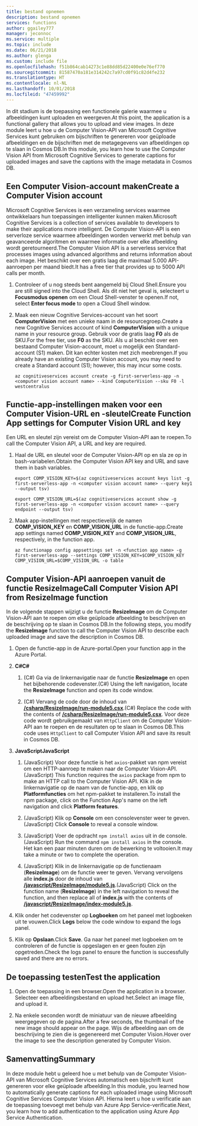 ```yaml
---
title: bestand opnemen
description: bestand opnemen
services: functions
author: ggailey777
manager: jeconnoc
ms.service: multiple
ms.topic: include
ms.date: 06/21/2018
ms.author: glenga
ms.custom: include file
ms.openlocfilehash: f51b864cab14273c1e88dd85d22400e0e76ef770
ms.sourcegitcommit: 81587470a181e314242c7a97cd0f91c82d4fe232
ms.translationtype: HT
ms.contentlocale: nl-NL
ms.lasthandoff: 10/01/2018
ms.locfileid: "47459992"
---
```

<span data-ttu-id="0e6c4-103">In dit stadium is de toepassing een functionele galerie waarmee u afbeeldingen kunt uploaden en weergeven.</span><span class="sxs-lookup"><span data-stu-id="0e6c4-103">At this point, the application is a functional gallery that allows you to upload and view images.</span></span> <span data-ttu-id="0e6c4-104">In deze module leert u hoe u de Computer Vision-API van Microsoft Cognitive Services kunt gebruiken om bijschriften te genereren voor geüploade afbeeldingen en de bijschriften met de metagegevens van afbeeldingen op te slaan in Cosmos DB.</span><span class="sxs-lookup"><span data-stu-id="0e6c4-104">In this module, you learn how to use the Computer Vision API from Microsoft Cognitive Services to generate captions for uploaded images and save the captions with the image metadata in Cosmos DB.</span></span>

## <a name="create-a-computer-vision-account"></a><span data-ttu-id="0e6c4-105">Een Computer Vision-account maken</span><span class="sxs-lookup"><span data-stu-id="0e6c4-105">Create a Computer Vision account</span></span>

<span data-ttu-id="0e6c4-106">Microsoft Cognitive Services is een verzameling services waarmee ontwikkelaars hun toepassingen intelligenter kunnen maken.</span><span class="sxs-lookup"><span data-stu-id="0e6c4-106">Microsoft Cognitive Services is a collection of services available to developers to make their applications more intelligent.</span></span> <span data-ttu-id="0e6c4-107">De Computer Vision-API is een serverloze service waarmee afbeeldingen worden verwerkt met behulp van geavanceerde algoritmen en waarmee informatie over elke afbeelding wordt geretourneerd.</span><span class="sxs-lookup"><span data-stu-id="0e6c4-107">The Computer Vision API is a serverless service that processes images using advanced algorithms and returns information about each image.</span></span> <span data-ttu-id="0e6c4-108">Het beschikt over een gratis laag die maximaal 5.000 API-aanroepen per maand biedt.</span><span class="sxs-lookup"><span data-stu-id="0e6c4-108">It has a free tier that provides up to 5000 API calls per month.</span></span>

1. <span data-ttu-id="0e6c4-109">Controleer of u nog steeds bent aangemeld bij Cloud Shell.</span><span class="sxs-lookup"><span data-stu-id="0e6c4-109">Ensure you are still signed into the Cloud Shell.</span></span> <span data-ttu-id="0e6c4-110">Als dit niet het geval is, selecteert u **Focusmodus openen** om een Cloud Shell-venster te openen.</span><span class="sxs-lookup"><span data-stu-id="0e6c4-110">If not, select **Enter focus mode** to open a Cloud Shell window.</span></span> 

1. <span data-ttu-id="0e6c4-111">Maak een nieuw Cognitive Services-account van het soort **ComputerVision** met een unieke naam in de resourcegroep.</span><span class="sxs-lookup"><span data-stu-id="0e6c4-111">Create a new Cognitive Services account of kind **ComputerVision** with a unique name in your resource group.</span></span> <span data-ttu-id="0e6c4-112">Gebruik voor de gratis laag **F0** als de SKU.</span><span class="sxs-lookup"><span data-stu-id="0e6c4-112">For the free tier, use **F0** as the SKU.</span></span> <span data-ttu-id="0e6c4-113">Als u al beschikt over een bestaand Computer Vision-account, moet u mogelijk een Standard-account (S1) maken. Dit kan echter kosten met zich meebrengen.</span><span class="sxs-lookup"><span data-stu-id="0e6c4-113">If you already have an existing Computer Vision account, you may need to create a Standard account (S1); however, this may incur some costs.</span></span>

    ```azurecli
    az cognitiveservices account create -g first-serverless-app -n <computer vision account name> --kind ComputerVision --sku F0 -l westcentralus
    ```


## <a name="create-function-app-settings-for-computer-vision-url-and-key"></a><span data-ttu-id="0e6c4-114">Functie-app-instellingen maken voor een Computer Vision-URL en -sleutel</span><span class="sxs-lookup"><span data-stu-id="0e6c4-114">Create Function App settings for Computer Vision URL and key</span></span>

<span data-ttu-id="0e6c4-115">Een URL en sleutel zijn vereist om de Computer Vision-API aan te roepen.</span><span class="sxs-lookup"><span data-stu-id="0e6c4-115">To call the Computer Vision API, a URL and key are required.</span></span>

1. <span data-ttu-id="0e6c4-116">Haal de URL en sleutel voor de Computer Vision-API op en sla ze op in bash-variabelen.</span><span class="sxs-lookup"><span data-stu-id="0e6c4-116">Obtain the Computer Vision API key and URL and save them in bash variables.</span></span>

    ```azurecli
    export COMP_VISION_KEY=$(az cognitiveservices account keys list -g first-serverless-app -n <computer vision account name> --query key1 --output tsv)
    ```
    ```azurecli
    export COMP_VISION_URL=$(az cognitiveservices account show -g first-serverless-app -n <computer vision account name> --query endpoint --output tsv)
    ```

1. <span data-ttu-id="0e6c4-117">Maak app-instellingen met respectievelijk de namen **COMP_VISION_KEY** en **COMP_VISION_URL** in de functie-app.</span><span class="sxs-lookup"><span data-stu-id="0e6c4-117">Create app settings named **COMP_VISION_KEY** and **COMP_VISION_URL**, respectively, in the function app.</span></span>

    ```azurecli
    az functionapp config appsettings set -n <function app name> -g first-serverless-app --settings COMP_VISION_KEY=$COMP_VISION_KEY COMP_VISION_URL=$COMP_VISION_URL -o table
    ```


## <a name="call-computer-vision-api-from-resizeimage-function"></a><span data-ttu-id="0e6c4-118">Computer Vision-API aanroepen vanuit de functie ResizeImage</span><span class="sxs-lookup"><span data-stu-id="0e6c4-118">Call Computer Vision API from ResizeImage function</span></span>

<span data-ttu-id="0e6c4-119">In de volgende stappen wijzigt u de functie **ResizeImage** om de Computer Vision-API aan te roepen om elke geüploade afbeelding te beschrijven en de beschrijving op te slaan in Cosmos DB.</span><span class="sxs-lookup"><span data-stu-id="0e6c4-119">In the following steps, you modify the **ResizeImage** function to call the Computer Vision API to describe each uploaded image and save the description in Cosmos DB.</span></span>

1. <span data-ttu-id="0e6c4-120">Open de functie-app in de Azure-portal.</span><span class="sxs-lookup"><span data-stu-id="0e6c4-120">Open your function app in the Azure Portal.</span></span>

1. <span data-ttu-id="0e6c4-121">**C#**</span><span class="sxs-lookup"><span data-stu-id="0e6c4-121">**C#**</span></span>

    1. <span data-ttu-id="0e6c4-122">(C#) Ga via de linkernavigatie naar de functie **ResizeImage** en open het bijbehorende codevenster.</span><span class="sxs-lookup"><span data-stu-id="0e6c4-122">(C#) Using the left navigation, locate the **ResizeImage** function and open its code window.</span></span>

    1. <span data-ttu-id="0e6c4-123">(C#) Vervang de code door de inhoud van [**/csharp/ResizeImage/run-module5.csx**](https://raw.githubusercontent.com/Azure-Samples/functions-first-serverless-web-application/master/csharp/ResizeImage/run-module5.csx).</span><span class="sxs-lookup"><span data-stu-id="0e6c4-123">(C#) Replace the code with the contents of [**/csharp/ResizeImage/run-module5.csx**](https://raw.githubusercontent.com/Azure-Samples/functions-first-serverless-web-application/master/csharp/ResizeImage/run-module5.csx).</span></span> <span data-ttu-id="0e6c4-124">Voor deze code wordt gebruikgemaakt van `HttpClient` om de Computer Vision-API aan te roepen en de resultaten op te slaan in Cosmos DB.</span><span class="sxs-lookup"><span data-stu-id="0e6c4-124">This code uses `HttpClient` to call Computer Vision API and save its result in Cosmos DB.</span></span>

1. <span data-ttu-id="0e6c4-125">**JavaScript**</span><span class="sxs-lookup"><span data-stu-id="0e6c4-125">**JavaScript**</span></span>

    1. <span data-ttu-id="0e6c4-126">(JavaScript) Voor deze functie is het `axios`-pakket van npm vereist om een HTTP-aanroep te maken naar de Computer Vision-API.</span><span class="sxs-lookup"><span data-stu-id="0e6c4-126">(JavaScript) This function requires the `axios` package from npm to make an HTTP call to the Computer Vision API.</span></span> <span data-ttu-id="0e6c4-127">Klik in de linkernavigatie op de naam van de functie-app, en klik op **Platformfuncties** om het npm-pakket te installeren.</span><span class="sxs-lookup"><span data-stu-id="0e6c4-127">To install the npm package, click on the Function App's name on the left navigation and click **Platform features**.</span></span>

    1. <span data-ttu-id="0e6c4-128">(JavaScript) Klik op **Console** om een consolevenster weer te geven.</span><span class="sxs-lookup"><span data-stu-id="0e6c4-128">(JavaScript) Click **Console** to reveal a console window.</span></span>

    1. <span data-ttu-id="0e6c4-129">(JavaScript) Voer de opdracht `npm install axios` uit in de console.</span><span class="sxs-lookup"><span data-stu-id="0e6c4-129">(JavaScript) Run the command `npm install axios` in the console.</span></span> <span data-ttu-id="0e6c4-130">Het kan een paar minuten duren om de bewerking te voltooien.</span><span class="sxs-lookup"><span data-stu-id="0e6c4-130">It may take a minute or two to complete the operation.</span></span>

    1. <span data-ttu-id="0e6c4-131">(JavaScript) Klik in de linkernavigatie op de functienaam (**ResizeImage**) om de functie weer te geven. Vervang vervolgens alle **index.js** door de inhoud van [**/javascript/ResizeImage/module5.js**](https://raw.githubusercontent.com/Azure-Samples/functions-first-serverless-web-application/master/javascript/ResizeImage/index-module5.js).</span><span class="sxs-lookup"><span data-stu-id="0e6c4-131">(JavaScript) Click on the function name (**ResizeImage**) in the left navigation to reveal the function, and then replace all of **index.js** with the contents of [**/javascript/ResizeImage/index-module5.js**](https://raw.githubusercontent.com/Azure-Samples/functions-first-serverless-web-application/master/javascript/ResizeImage/index-module5.js).</span></span>

1. <span data-ttu-id="0e6c4-132">Klik onder het codevenster op **Logboeken** om het paneel met logboeken uit te vouwen.</span><span class="sxs-lookup"><span data-stu-id="0e6c4-132">Click **Logs** below the code window to expand the logs panel.</span></span>

1. <span data-ttu-id="0e6c4-133">Klik op **Opslaan**.</span><span class="sxs-lookup"><span data-stu-id="0e6c4-133">Click **Save**.</span></span> <span data-ttu-id="0e6c4-134">Ga naar het paneel met logboeken om te controleren of de functie is opgeslagen en er geen fouten zijn opgetreden.</span><span class="sxs-lookup"><span data-stu-id="0e6c4-134">Check the logs panel to ensure the function is successfully saved and there are no errors.</span></span>


## <a name="test-the-application"></a><span data-ttu-id="0e6c4-135">De toepassing testen</span><span class="sxs-lookup"><span data-stu-id="0e6c4-135">Test the application</span></span>

1. <span data-ttu-id="0e6c4-136">Open de toepassing in een browser.</span><span class="sxs-lookup"><span data-stu-id="0e6c4-136">Open the application in a browser.</span></span> <span data-ttu-id="0e6c4-137">Selecteer een afbeeldingsbestand en upload het.</span><span class="sxs-lookup"><span data-stu-id="0e6c4-137">Select an image file, and upload it.</span></span>

1. <span data-ttu-id="0e6c4-138">Na enkele seconden wordt de miniatuur van de nieuwe afbeelding weergegeven op de pagina.</span><span class="sxs-lookup"><span data-stu-id="0e6c4-138">After a few seconds, the thumbnail of the new image should appear on the page.</span></span> <span data-ttu-id="0e6c4-139">Wijs de afbeelding aan om de beschrijving te zien die is gegenereerd met Computer Vision.</span><span class="sxs-lookup"><span data-stu-id="0e6c4-139">Hover over the image to see the description generated by Computer Vision.</span></span>


## <a name="summary"></a><span data-ttu-id="0e6c4-140">Samenvatting</span><span class="sxs-lookup"><span data-stu-id="0e6c4-140">Summary</span></span>

<span data-ttu-id="0e6c4-141">In deze module hebt u geleerd hoe u met behulp van de Computer Vision-API van Microsoft Cognitive Services automatisch een bijschrift kunt genereren voor elke geüploade afbeelding.</span><span class="sxs-lookup"><span data-stu-id="0e6c4-141">In this module, you learned how to automatically generate captions for each uploaded image using Microsoft Cognitive Services Computer Vision API.</span></span> <span data-ttu-id="0e6c4-142">Hierna leert u hoe u verificatie aan de toepassing toevoegt met behulp van Azure App Service-verificatie.</span><span class="sxs-lookup"><span data-stu-id="0e6c4-142">Next, you learn how to add authentication to the application using Azure App Service Authentication.</span></span>
